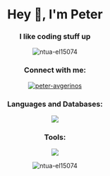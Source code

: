 <h1 align="center">Hey 👋, I'm Peter</h1>
<h3 align="center">I like coding stuff up</h3>

<p align="center"> 
    <img src="https://komarev.com/ghpvc/?username=ntua-el15074&label=Profile%20Views&color=534bc3&style=flat" alt="ntua-el15074" /> 
</p>

<h3 align="center">Connect with me:</h3>
<p align="center">
    <a href="https://www.facebook.com/peter.augerinos.3/" target="blank"><img align="center" src="https://skillicons.dev/icons?i=facebook" alt="peter-avgerinos"/></a>
</p>

<h3 align="center">Languages and Databases:</h3>
<p align="center">
    <img src="https://skillicons.dev/icons?i=cpp,c,py,rust,mysql,sqlite" />
  </a>
</p>

<h3 align="center">Tools:</h3>
<p align="center">
    <img src="https://skillicons.dev/icons?i=git" />
  </a>
</p>

<p align="center">
    <img align="center" src="https://github-readme-stats.vercel.app/api/top-langs?username=ntua-el15074&show_icons=true&theme=dark&locale=en&layout=donut" alt="ntua-el15074" />
</p>
